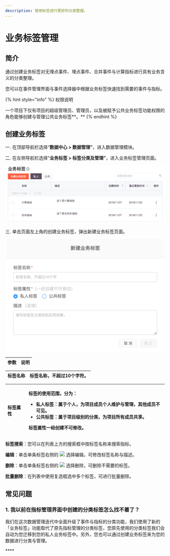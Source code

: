 ```yaml
---
description: 使用标签进行更好的分类整理。
---
```


# 业务标签管理

## 简介

通过创建业务标签对无埋点事件、埋点事件、合并事件与计算指标进行具有业务含义的分类整理。

您可以在事件管理界面与事件选择器中根据业务标签快速找到需要的事件与指标。

{% hint style="info" %}
权限说明

一个项目下仅有项目的超级管理员、管理员，以及被赋予公共业务标签功能权限的角色能够创建与管理公共业务标签**。**
{% endhint %}

## 创建业务标签

一. 在顶部导航栏选择“**数据中心 &gt; 数据管理”**，进入数据管理模块。

二. 在左侧导航栏选择“**业务标签 &gt; 标签分类及管理”**，进入业务标签管理页面。

![](../../../.gitbook/assets/image%20%2823%29.png)

三. 单击页面左上角的创建业务标签，弹出新建业务标签页面。

![](../../../.gitbook/assets/image%20%2839%29.png)

| 参数 | 说明 |
| :--- | :--- |


| 标签名称 | 标签名称，不超过10个字符。 |
| :--- | :--- |


<table>
  <thead>
    <tr>
      <th style="text-align:left">&#x6807;&#x7B7E;&#x5C5E;&#x6027;</th>
      <th style="text-align:left">
        <p>&#x6807;&#x7B7E;&#x7684;&#x4F7F;&#x7528;&#x8303;&#x56F4;&#xFF0C;&#x5206;&#x4E3A;&#xFF1A;</p>
        <ul>
          <li>&#x79C1;&#x4EBA;&#x6807;&#x7B7E;&#xFF1A;&#x5C5E;&#x4E8E;&#x4E2A;&#x4EBA;&#xFF0C;&#x4E3A;&#x9879;&#x76EE;&#x6210;&#x5458;&#x4E2A;&#x4EBA;&#x7EF4;&#x62A4;&#x4E0E;&#x7BA1;&#x7406;&#xFF0C;&#x5176;&#x4ED6;&#x6210;&#x5458;&#x4E0D;&#x53EF;&#x89C1;&#x3002;</li>
          <li>&#x516C;&#x5171;&#x6807;&#x7B7E;&#xFF1A;&#x5C5E;&#x4E8E;&#x9879;&#x76EE;&#x7EA7;&#x522B;&#x7684;&#x5206;&#x7C7B;&#xFF0C;&#x4E3A;&#x9879;&#x76EE;&#x6240;&#x6709;&#x6210;&#x5458;&#x5171;&#x4EAB;&#x3002;</li>
        </ul>
        <p>&#x6807;&#x7B7E;&#x5C5E;&#x6027;&#x4E00;&#x7ECF;&#x521B;&#x5EFA;&#x4E0D;&#x53EF;&#x4FEE;&#x6539;&#x3002;</p>
      </th>
    </tr>
  </thead>
  <tbody></tbody>
</table>

**标签搜索**：您可以在列表上方的搜索框中按标签名称来搜索指标。

**编辑**：单击单条标签右侧的 ![](https://github.com/growingio/growingio-docs-v3/tree/d520f4a494f6c0635c83422f55c665597e79ee96/.gitbook/assets/dian-dian-dian.png) 选择编辑，可修改标签名称与描述。

**删除**：单击单条标签右侧的 ![](https://github.com/growingio/growingio-docs-v3/tree/d520f4a494f6c0635c83422f55c665597e79ee96/.gitbook/assets/dian-dian-dian.png) 选择删除，可删除不需要的标签。

**批量删除**：在列表中使用复选框选中多个标签，可进行批量删除。

## 常见问题

### **1. 我以前在指标管理界面中创建的分类标签怎么找不着了？**

我们在这次数据管理迭代中全面升级了事件与指标的分类功能，我们使用了新的「业务标签」功能取代了原先指标管理的分类标签，您原先使用的分类标签我们会自动为您迁移到您的私人业务标签中。另外，您也可以通过创建业务标签来为您的数据进行分类与管理。

\*\*\*\*[    
](https://docs.growingio.com/docs/data-management/data-management-new#3-q-and-a)

